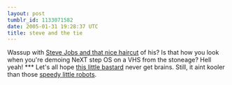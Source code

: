 ```yaml
---
layout: post
tumblr_id: 1133071582  
date: 2005-01-31 19:28:37 UTC
title: steve and the tie
---
```


Wassup with <a href="http://www.openstep.se/jobs/" target="_blank">Steve Jobs and that nice haircut</a> of his? Is that how you look when you're demoing NeXT step OS on a VHS from the stoneage? Hell yeah! *** Let's all hope <a href="http://www.newscientist.com/article.ns?id=dn6932" target="_blank">this little bastard</a> never get brains. Still, it aint kooler than those <a href="http://biorobots.cwru.edu/Projects/whegs/ICRAminiwhegs_web.mpg" target="_blank">speedy little robots</a>.
